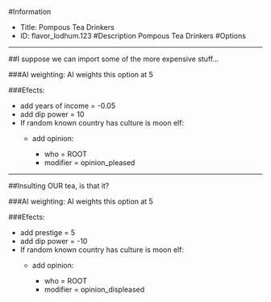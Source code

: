 #Information
 - Title: Pompous Tea Drinkers
 - ID: flavor_lodhum.123
#Description
Pompous Tea Drinkers
#Options

___
##I suppose we can import some of the more expensive stuff…

###AI weighting:
AI weights this option at 5


###Efects:<ul><li>add years of income = -0.05</li><li>add dip power = 10</li><li>If random known country has culture is moon elf:</li><ul><li>add opinion:</li><ul><li>who = ROOT</li><li>modifier = opinion_pleased</li></ul></ul></ul>

___
##Insulting OUR tea, is that it?

###AI weighting:
AI weights this option at 5


###Efects:<ul><li>add prestige = 5</li><li>add dip power = -10</li><li>If random known country has culture is moon elf:</li><ul><li>add opinion:</li><ul><li>who = ROOT</li><li>modifier = opinion_displeased</li></ul></ul></ul>
